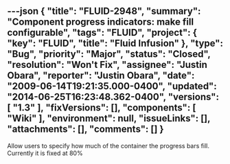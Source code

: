 ---json
{
  "title": "FLUID-2948",
  "summary": "Component progress indicators: make fill configurable",
  "tags": "FLUID",
  "project": {
    "key": "FLUID",
    "title": "Fluid Infusion"
  },
  "type": "Bug",
  "priority": "Major",
  "status": "Closed",
  "resolution": "Won't Fix",
  "assignee": "Justin Obara",
  "reporter": "Justin Obara",
  "date": "2009-06-14T19:21:35.000-0400",
  "updated": "2014-06-25T16:23:48.362-0400",
  "versions": [
    "1.3"
  ],
  "fixVersions": [],
  "components": [
    "Wiki"
  ],
  "environment": null,
  "issueLinks": [],
  "attachments": [],
  "comments": []
}
---
Allow users to specify how much of the container the progress bars fill. Currently it is fixed at 80%

        